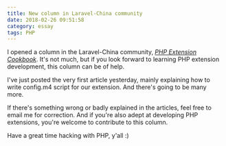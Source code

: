 ```yaml
---
title: New column in Laravel-China community
date: 2018-02-26 09:51:58
category: essay
tags: PHP
---
```


I opened a column in the Laravel-China community, [*PHP Extension Cookbook*](https://laravel-china.org/php-extension-cookbook). It's not much, but if you look forward to learning PHP extension development, this column can be of help.

I've just posted the very first article yesterday, mainly explaining how to write config.m4 script for our extension. And there's going to be many more.

If there's something wrong or badly explained in the articles, feel free to email me for correction. And if you're also adept at developing PHP extensions, you're welcome to contribute to this column.

Have a great time hacking with PHP, y'all :)
